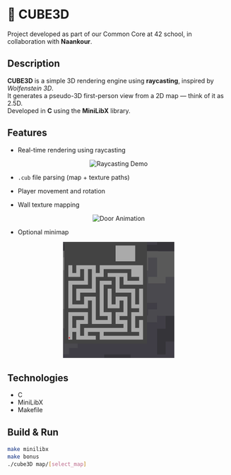 # 🧊 CUBE3D

Project developed as part of our Common Core at 42 school, in collaboration with **Naankour**.

## Description

**CUBE3D** is a simple 3D rendering engine using **raycasting**, inspired by *Wolfenstein 3D*.  
It generates a pseudo-3D first-person view from a 2D map — think of it as 2.5D.  
Developed in **C** using the **MiniLibX** library.

## Features

- Real-time rendering using raycasting

<p align="center">
  <img src="Readme/game.gif" alt="Raycasting Demo" width="50%">
</p>

- `.cub` file parsing (map + texture paths)

- Player movement and rotation

- Wall texture mapping

<p align="center">
  <img src="Readme/door.gif" alt="Door Animation" width="50%">
</p>

- Optional minimap

<p align="center">
  <img src="Readme/minimap.gif" alt="Minimap Demo" width="50%">
</p>

## Technologies

- C  
- MiniLibX  
- Makefile

## Build & Run

```bash
make minilibx
make bonus
./cube3D map/[select_map]
